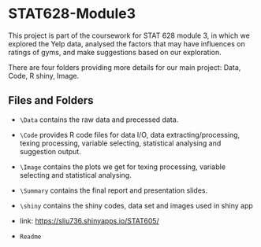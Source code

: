 # STAT628-Module3


This project is part of the coursework for STAT 628 module 3, in which we explored the Yelp data, analysed the factors that may have influences on ratings of gyms, and make suggestions based on our exploration.

There are four folders providing more details for our main project: Data, Code, R shiny, Image.


## Files and Folders
- `\Data` contains the raw data and precessed data.

- `\Code` provides R code files for data I/O, data extracting/processing, texing processing, variable selecting, statistical analysing and suggestion output.

- `\Image` contains the plots we get for texing processing, variable selecting and statistical analysing.

- `\Summary` contains the final report and presentation slides.

- `\shiny` contains the shiny codes, data set and images used in shiny app

- link: https://sliu736.shinyapps.io/STAT605/

- `Readme` 
